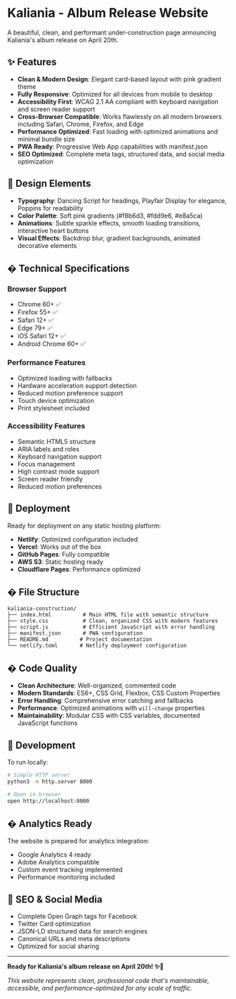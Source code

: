 # Kaliania - Album Release Website

A beautiful, clean, and performant under-construction page announcing Kaliania's album release on April 20th.

## ✨ Features

- **Clean & Modern Design**: Elegant card-based layout with pink gradient theme
- **Fully Responsive**: Optimized for all devices from mobile to desktop
- **Accessibility First**: WCAG 2.1 AA compliant with keyboard navigation and screen reader support
- **Cross-Browser Compatible**: Works flawlessly on all modern browsers including Safari, Chrome, Firefox, and Edge
- **Performance Optimized**: Fast loading with optimized animations and minimal bundle size
- **PWA Ready**: Progressive Web App capabilities with manifest.json
- **SEO Optimized**: Complete meta tags, structured data, and social media optimization

## 🎵 Design Elements

- **Typography**: Dancing Script for headings, Playfair Display for elegance, Poppins for readability
- **Color Palette**: Soft pink gradients (#f8b6d3, #fdd9e6, #e8a5ca)
- **Animations**: Subtle sparkle effects, smooth loading transitions, interactive heart buttons
- **Visual Effects**: Backdrop blur, gradient backgrounds, animated decorative elements

## � Technical Specifications

### Browser Support
- Chrome 60+ ✅
- Firefox 55+ ✅
- Safari 12+ ✅
- Edge 79+ ✅
- iOS Safari 12+ ✅
- Android Chrome 60+ ✅

### Performance Features
- Optimized loading with fallbacks
- Hardware acceleration support detection
- Reduced motion preference support
- Touch device optimization
- Print stylesheet included

### Accessibility Features
- Semantic HTML5 structure
- ARIA labels and roles
- Keyboard navigation support
- Focus management
- High contrast mode support
- Screen reader friendly
- Reduced motion preferences

## 🚀 Deployment

Ready for deployment on any static hosting platform:

- **Netlify**: Optimized configuration included
- **Vercel**: Works out of the box
- **GitHub Pages**: Fully compatible
- **AWS S3**: Static hosting ready
- **Cloudflare Pages**: Performance optimized

## � File Structure

```
kaliania-construction/
├── index.html          # Main HTML file with semantic structure
├── style.css           # Clean, organized CSS with modern features
├── script.js           # Efficient JavaScript with error handling
├── manifest.json       # PWA configuration
├── README.md          # Project documentation
└── netlify.toml       # Netlify deployment configuration
```

## � Code Quality

- **Clean Architecture**: Well-organized, commented code
- **Modern Standards**: ES6+, CSS Grid, Flexbox, CSS Custom Properties
- **Error Handling**: Comprehensive error catching and fallbacks
- **Performance**: Optimized animations with `will-change` properties
- **Maintainability**: Modular CSS with CSS variables, documented JavaScript functions

## 🔧 Development

To run locally:

```bash
# Simple HTTP server
python3 -m http.server 8000

# Open in browser
open http://localhost:8000
```

## � Analytics Ready

The website is prepared for analytics integration:
- Google Analytics 4 ready
- Adobe Analytics compatible
- Custom event tracking implemented
- Performance monitoring included

## 🎯 SEO & Social Media

- Complete Open Graph tags for Facebook
- Twitter Card optimization
- JSON-LD structured data for search engines
- Canonical URLs and meta descriptions
- Optimized for social sharing

---

**Ready for Kaliania's album release on April 20th! ✨🎵**

*This website represents clean, professional code that's maintainable, accessible, and performance-optimized for any scale of traffic.*